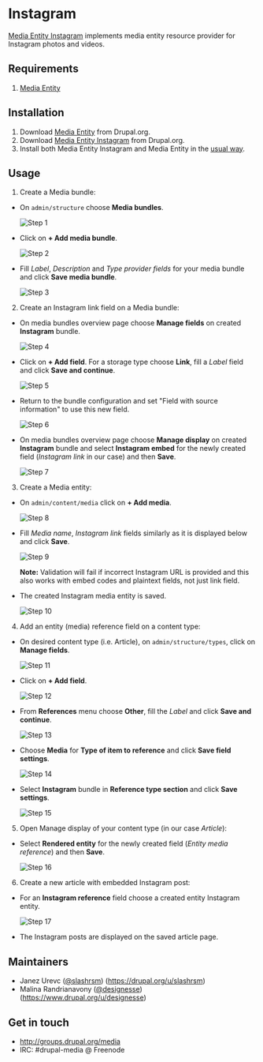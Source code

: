 # Instagram

[Media Entity Instagram](https://drupal.org/project/media_entity_instagram) implements media entity resource provider for Instagram photos and videos.

## Requirements

1. [Media Entity](https://www.drupal.org/project/media_entity)

## Installation

1. Download [Media Entity](https://www.drupal.org/project/media_entity) from Drupal.org.
2. Download [Media Entity Instagram](https://drupal.org/project/media_entity_instagram) from Drupal.org.
3. Install both Media Entity Instagram and Media Entity in the [usual way](https://www.drupal.org/documentation/install/modules-themes/modules-8).

## Usage

1. Create a Media bundle:
  * On `admin/structure` choose **Media bundles**.

    ![Step 1](images/instagram/step_1.png)
  * Click on **+ Add media bundle**.

    ![Step 2](images/instagram/step_2.png)
  * Fill *Label*, *Description* and *Type provider fields* for your media bundle and click **Save media bundle**.

    ![Step 3](images/instagram/step_3.png)
2. Create an Instagram link field on a Media bundle:
  * On media bundles overview page choose **Manage fields** on created **Instagram** bundle.

    ![Step 4](images/instagram/step_4.png)
  * Click on **+ Add field**. For a storage type choose **Link**, fill a *Label* field and click **Save and continue**.

    ![Step 5](images/instagram/step_5.png)
  * Return to the bundle configuration and set "Field with source information" to use this new field.

    ![Step 6](images/instagram/step_6.png)
  * On media bundles overview page choose **Manage display** on created **Instagram** bundle and select **Instagram embed** for the newly created field (*Instagram link* in our case) and then **Save**.

    ![Step 7](images/instagram/step_7.png)
3. Create a Media entity:
  * On `admin/content/media` click on **+ Add media**.

    ![Step 8](images/instagram/step_8.png)
  * Fill *Media name*, *Instagram link* fields similarly as it is displayed below and click **Save**.

    ![Step 9](images/instagram/step_9.png)

    **Note:** Validation will fail if incorrect Instagram URL is provided and this also works with embed codes and plaintext fields, not just link field.
  * The created Instagram media entity is saved.

    ![Step 10](images/instagram/step_10.png)
4. Add an entity (media) reference field on a content type:
  * On desired content type (i.e. Article), on `admin/structure/types`, click on **Manage fields**.

    ![Step 11](images/instagram/step_11.png)
  * Click on **+ Add field**.

    ![Step 12](images/instagram/step_12.png)
  * From **References** menu choose **Other**, fill the *Label* and click **Save and continue**.

    ![Step 13](images/instagram/step_13.png)
  * Choose **Media** for **Type of item to reference** and click **Save field settings**.

    ![Step 14](images/instagram/step_14.png)
  * Select **Instagram** bundle in **Reference type section** and click **Save settings**.

    ![Step 15](images/instagram/step_15.png)
5. Open Manage display of your content type (in our case *Article*):
  * Select **Rendered entity** for the newly created field (*Entity media reference*) and then **Save**.

    ![Step 16](images/instagram/step_16.png)
6. Create a new article with embedded Instagram post:
  * For an **Instagram reference** field choose a created entity Instagram entity.

    ![Step 17](images/instagram/step_17.png)
  * The Instagram posts are displayed on the saved article page.

## Maintainers
- Janez Urevc ([@slashrsm](https://github.com/slashrsm)) (https://drupal.org/u/slashrsm)
- Malina Randrianavony ([@designesse](https://github.com/designesse/)) (https://www.drupal.org/u/designesse)

## Get in touch
- http://groups.drupal.org/media
- IRC: #drupal-media @ Freenode
